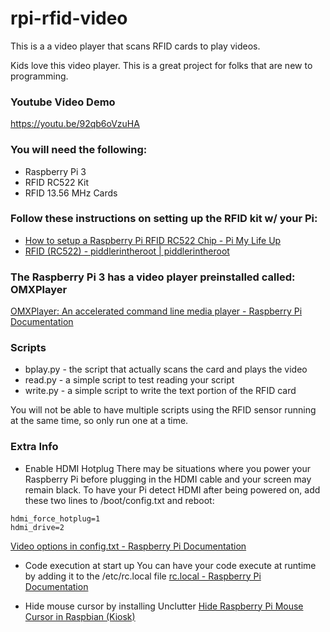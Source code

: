 # rpi-rfid-video
This is a a video player that scans RFID cards to play videos.

Kids love this video player.
This is a great project for folks that are new to programming. 

### Youtube Video Demo
https://youtu.be/92qb6oVzuHA

### You will need the following:

* Raspberry Pi 3
* RFID RC522 Kit
* RFID 13.56 MHz Cards

### Follow these instructions on setting up the RFID kit w/ your Pi: 
* [How to setup a Raspberry Pi RFID RC522 Chip - Pi My Life Up](https://pimylifeup.com/raspberry-pi-rfid-rc522/)
* [RFID (RC522) - piddlerintheroot |  piddlerintheroot](https://www.piddlerintheroot.com/rfid-rc522-raspberry-pi/)

### The Raspberry Pi 3 has a video player preinstalled called: OMXPlayer
[OMXPlayer: An accelerated command line media player - Raspberry Pi Documentation](https://www.raspberrypi.org/documentation/raspbian/applications/omxplayer.md)

### Scripts
* bplay.py - the script that actually scans the card and plays the video
* read.py - a simple script to test reading your script
* write.py - a simple script to write the text portion of the RFID card

You will not be able to have multiple scripts using the RFID sensor running at the same time, so only run one at a time.


### Extra Info

* Enable HDMI Hotplug
There may be situations where you power your Raspberry Pi before plugging in the HDMI cable and your screen may remain black. To have your Pi detect HDMI after being powered on, add these two lines to /boot/config.txt and reboot:

```
hdmi_force_hotplug=1
hdmi_drive=2
```
[Video options in config.txt - Raspberry Pi Documentation](https://www.raspberrypi.org/documentation/configuration/config-txt/video.md)

* Code execution at start up
You can have your code execute at runtime by adding it to the /etc/rc.local file
[rc.local - Raspberry Pi Documentation](https://www.raspberrypi.org/documentation/linux/usage/rc-local.md)

* Hide mouse cursor by installing Unclutter
[Hide Raspberry Pi Mouse Cursor in Raspbian (Kiosk)](https://jackbarber.co.uk/blog/2017-02-16-hide-raspberry-pi-mouse-cursor-in-raspbian-kiosk)

